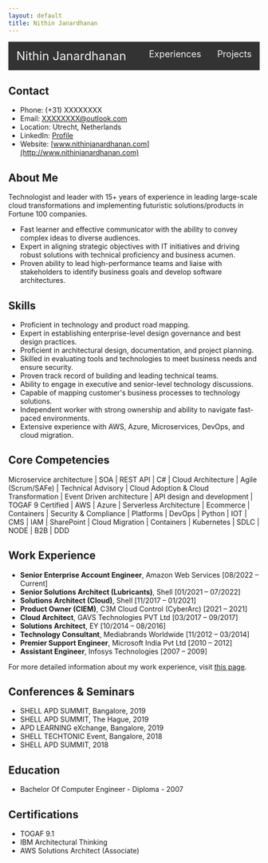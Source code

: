 ```yaml
---
layout: default
title: Nithin Janardhanan
---
```


<div style="overflow: hidden; background-color: #333;">
    <a href="index.html" style="float: left; display: block; color: #f2f2f2; text-align: center; padding: 14px 16px; text-decoration: none; font-size: 24px;">Nithin Janardhanan</a>
    <div style="float: right;">
        <a href="pages/experience.html" style="float: left; display: block; color: #f2f2f2; text-align: center; padding: 14px 16px; text-decoration: none; font-size: 18px;">Experiences</a>
        <a href="pages/projects.html" style="float: left; display: block; color: #f2f2f2; text-align: center; padding: 14px 16px; text-decoration: none; font-size: 18px;">Projects</a>
    </div>
</div>


 

## Contact
- Phone: (+31) XXXXXXXX
- Email: XXXXXXXX@outlook.com
- Location: Utrecht, Netherlands
- LinkedIn: [Profile](https://www.linkedin.com/in/janardhanannithin/)
- Website: [www.nithinjanardhanan.com](http://www.nithinjanardhanan.com)

## About Me

Technologist and leader with 15+ years of experience in leading large-scale cloud transformations and implementing futuristic solutions/products in Fortune 100 companies. 

- Fast learner and effective communicator with the ability to convey complex ideas to diverse audiences.
- Expert in aligning strategic objectives with IT initiatives and driving robust solutions with technical proficiency and business acumen.
- Proven ability to lead high-performance teams and liaise with stakeholders to identify business goals and develop software architectures.

## Skills
- Proficient in technology and product road mapping.
- Expert in establishing enterprise-level design governance and best design practices.
- Proficient in architectural design, documentation, and project planning.
- Skilled in evaluating tools and technologies to meet business needs and ensure security.
- Proven track record of building and leading technical teams.
- Ability to engage in executive and senior-level technology discussions.
- Capable of mapping customer's business processes to technology solutions.
- Independent worker with strong ownership and ability to navigate fast-paced environments.
- Extensive experience with AWS, Azure, Microservices, DevOps, and cloud migration.

## Core Competencies
Microservice architecture | SOA | REST API | C# | Cloud Architecture | Agile (Scrum/SAFe) | Technical Advisory | Cloud Adoption & Cloud Transformation | Event Driven architecture | API design and development | TOGAF 9 Certified | AWS | Azure | Serverless Architecture | Ecommerce | Containers | Security & Compliance | Platforms | DevOps | Python | IOT | CMS | IAM | SharePoint | Cloud Migration | Containers | Kubernetes | SDLC | NODE | B2B | DDD 

## Work Experience
- **Senior Enterprise Account Engineer**, Amazon Web Services [08/2022 – Current]
- **Senior Solutions Architect (Lubricants)**, Shell [01/2021 – 07/2022]
- **Solutions Architect (Cloud)**, Shell [11/2017 – 01/2021]
- **Product Owner (CIEM)**, C3M Cloud Control (CyberArc) [2021 – 2021]
- **Cloud Architect**, GAVS Technologies PVT Ltd [03/2017 – 09/2017]
- **Solutions Architect**, EY [10/2014 – 08/2016]
- **Technology Consultant**, Mediabrands Worldwide [11/2012 – 03/2014]
- **Premier Support Engineer**, Microsoft India Pvt Ltd [2010 – 2012]
- **Assistant Engineer**, Infosys Technologies [2007 – 2009]

For more detailed information about my work experience, visit [this page](pages/experience.md).

## Conferences & Seminars
- SHELL APD SUMMIT, Bangalore, 2019
- SHELL APD SUMMIT, The Hague, 2019
- APD LEARNING eXchange, Bangalore, 2019
- SHELL TECHTONIC Event, Bangalore, 2018
- SHELL APD SUMMIT, 2018

## Education
- Bachelor Of Computer Engineer - Diploma - 2007

## Certifications
- TOGAF 9.1
- IBM Architectural Thinking
- AWS Solutions Architect (Associate)

